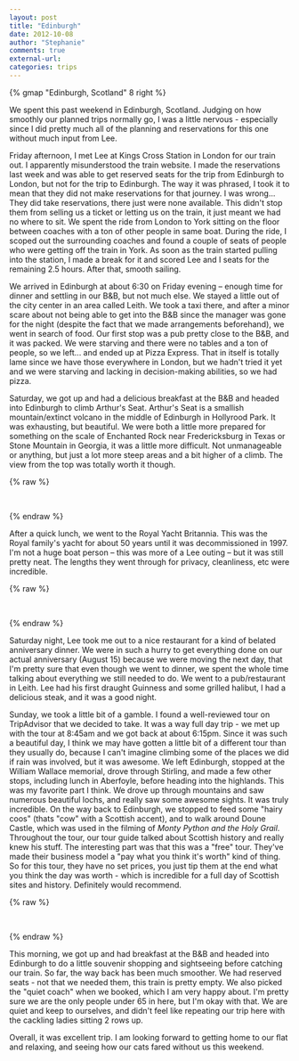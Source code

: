 ```yaml
---
layout: post
title: "Edinburgh"
date: 2012-10-08
author: "Stephanie"
comments: true
external-url: 
categories: trips
---
```


{% gmap "Edinburgh, Scotland" 8 right %}

We spent this past weekend in Edinburgh, Scotland. Judging on how smoothly our planned trips normally go, I was a little nervous - especially since I did pretty much all of the planning and reservations for this one without much input from Lee.

Friday afternoon, I met Lee at Kings Cross Station in London for our train out. I apparently misunderstood the train website. I made the reservations last week and was able to get reserved seats for the trip from Edinburgh to London, but not for the trip to Edinburgh. The way it was phrased, I took it to mean that they did not make reservations for that journey. I was wrong... They did take reservations, there just were none available. This didn't stop them from selling us a ticket or letting us on the train, it just meant we had no where to sit. We spent the ride from London to York sitting on the floor between coaches with a ton of other people in same boat. During the ride, I scoped out the surrounding coaches and found a couple of seats of people who were getting off the train in York. As soon as the train started pulling into the station, I made a break for it and scored Lee and I seats for the remaining 2.5 hours. After that, smooth sailing.

We arrived in Edinburgh at about 6:30 on Friday evening – enough time for dinner and settling in our B&B, but not much else. We stayed a little out of the city center in an area called Leith. We took a taxi there, and after a minor scare about not being able to get into the B&B since the manager was gone for the night (despite the fact that we made arrangements beforehand), we went in search of food. Our first stop was a pub pretty close to the B&B, and it was packed. We were starving and there were no tables and a ton of people, so we left... and ended up at Pizza Express. That in itself is totally lame since we have those everywhere in London, but we hadn't tried it yet and we were starving and lacking in decision-making abilities, so we had pizza. 

Saturday, we got up and had a delicious breakfast at the B&B and headed into Edinburgh to climb Arthur's Seat. Arthur's Seat is a smallish mountain/extinct volcano in the middle of Edinburgh in Hollyrood Park. It was exhausting, but beautiful. We were both a little more prepared for something on the scale of Enchanted Rock near Fredericksburg in Texas or Stone Mountain in Georgia, it was a little more difficult. Not unmanageable or anything, but just a lot more steep areas and a bit higher of a climb. The view from the top was totally worth it though.

{% raw %}
<p class="fancybox-group">
    <a class="fancybox" rel="edinburgh-arthurs_seat" href="/images/blog/2012-10-09-edinburgh/IMG_0178.jpg" title="Glacier-carved hillside."><img src="/images/blog/2012-10-09-edinburgh/thumbnails/IMG_0178.jpg" alt=""/></a>
    <a class="fancybox" rel="edinburgh-arthurs_seat" href="/images/blog/2012-10-09-edinburgh/IMG_0203.jpg" title="Edinburgh from the summit."><img src="/images/blog/2012-10-09-edinburgh/thumbnails/IMG_0203.jpg" alt=""/></a>
    <a class="fancybox" rel="edinburgh-arthurs_seat" href="/images/blog/2012-10-09-edinburgh/IMG_0250.jpg" title="Us, with the North Sea in the background."><img src="/images/blog/2012-10-09-edinburgh/thumbnails/IMG_0250.jpg" alt=""/></a>
    <a class="fancybox" rel="edinburgh-arthurs_seat" href="/images/blog/2012-10-09-edinburgh/IMG_0265.jpg" title="The path we chose to come down from the summit."><img src="/images/blog/2012-10-09-edinburgh/thumbnails/IMG_0265.jpg" alt=""/></a>
</p>
{% endraw %}

After a quick lunch, we went to the Royal Yacht Britannia. This was the Royal family's yacht for about 50 years until it was decommissioned in 1997. I'm not a huge boat person – this was more of a Lee outing – but it was still pretty neat. The lengths they went through for privacy, cleanliness, etc were incredible.

{% raw %}
<p class="fancybox-group">
    <a class="fancybox" rel="edinburgh-royal_yacht" href="/images/blog/2012-10-09-edinburgh/IMG_0277.jpg" title="The bow."><img src="/images/blog/2012-10-09-edinburgh/thumbnails/IMG_0277.jpg" alt=""/></a>
    <a class="fancybox" rel="edinburgh-royal_yacht" href="/images/blog/2012-10-09-edinburgh/IMG_0279.jpg" title="Steph on the bridge, listening to the audio tour."><img src="/images/blog/2012-10-09-edinburgh/thumbnails/IMG_0279.jpg" alt=""/></a>
    <a class="fancybox" rel="edinburgh-royal_yacht" href="/images/blog/2012-10-09-edinburgh/IMG_0298.jpg" title="The Queen's bedroom."><img src="/images/blog/2012-10-09-edinburgh/thumbnails/IMG_0298.jpg" alt=""/></a>
    <a class="fancybox" rel="edinburgh-royal_yacht" href="/images/blog/2012-10-09-edinburgh/IMG_0343.jpg" title="The engine room (which apparently was always this clean)."><img src="/images/blog/2012-10-09-edinburgh/thumbnails/IMG_0343.jpg" alt=""/></a>
</p>
{% endraw %}

Saturday night, Lee took me out to a nice restaurant for a kind of belated anniversary dinner. We were in such a hurry to get everything done on our actual anniversary (August 15) because we were moving the next day, that I'm pretty sure that even though we went to dinner, we spent the whole time talking about everything we still needed to do. We went to a pub/restaurant in Leith. Lee had his first draught Guinness and some grilled halibut, I had a delicious steak, and it was a good night.

Sunday, we took a little bit of a gamble. I found a well-reviewed tour on TripAdvisor that we decided to take. It was a way full day trip - we met up with the tour at 8:45am and we got back at about 6:15pm. Since it was such a beautiful day, I think we may have gotten a little bit of a different tour than they usually do, because I can't imagine climbing some of the places we did if rain was involved, but it was awesome. We left Edinburgh, stopped at the William Wallace memorial, drove through Stirling, and made a few other stops, including lunch in Aberfoyle, before heading into the highlands. This was my favorite part I think. We drove up through mountains and saw numerous beautiful lochs, and really saw some awesome sights. It was truly incredible. On the way back to Edinburgh, we stopped to feed some "hairy coos" (thats "cow" with a Scottish accent), and to walk around Doune Castle, which was used in the filming of *Monty Python and the Holy Grail*. Throughout the tour, our tour guide talked about Scottish history and really knew his stuff. The interesting part was that this was a "free" tour. They've made their business model a "pay what you think it's worth" kind of thing. So for this tour, they have no set prices, you just tip them at the end what you think the day was worth - which is incredible for a full day of Scottish sites and history. Definitely would recommend.

{% raw %}
<p class="fancybox-group">
    <a class="fancybox" rel="edinburgh-highlands" href="/images/blog/2012-10-09-edinburgh/IMG_0377.jpg" title="Wallace monument."><img src="/images/blog/2012-10-09-edinburgh/thumbnails/IMG_0377.jpg" alt=""/></a>
    <a class="fancybox" rel="edinburgh-highlands" href="/images/blog/2012-10-09-edinburgh/IMG_0438.jpg" title="A view over Lake Menteith."><img src="/images/blog/2012-10-09-edinburgh/thumbnails/IMG_0438.jpg" alt=""/></a>
    <a class="fancybox" rel="edinburgh-highlands" href="/images/blog/2012-10-09-edinburgh/IMG_0504.jpg" title="Us, with Loch Drunkie in the background."><img src="/images/blog/2012-10-09-edinburgh/thumbnails/IMG_0504.jpg" alt=""/></a>
    <a class="fancybox" rel="edinburgh-highlands" href="/images/blog/2012-10-09-edinburgh/IMG_0548.jpg" title="A hairy coo."><img src="/images/blog/2012-10-09-edinburgh/thumbnails/IMG_0548.jpg" alt=""/></a>
</p>
{% endraw %}

This morning, we got up and had breakfast at the B&B and headed into Edinburgh to do a little souvenir shopping and sightseeing before catching our train. So far, the way back has been much smoother. We had reserved seats - not that we needed them, this train is pretty empty. We also picked the "quiet coach" when we booked, which I am very happy about. I'm pretty sure we are the only people under 65 in here, but I'm okay with that. We are quiet and keep to ourselves, and didn't feel like repeating our trip here with the cackling ladies sitting 2 rows up.

Overall, it was excellent trip. I am looking forward to getting home to our flat and relaxing, and seeing how our cats fared without us this weekend.